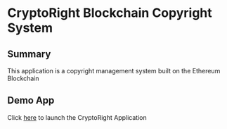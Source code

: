 # CryptoRight Blockchain Copyright System

## Summary
This application is a copyright management system built on the Ethereum Blockchain

## Demo App
Click [here](crypto-frontend/index.html) to launch the CryptoRight Application

